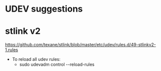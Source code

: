 
# UDEV suggestions

# stlink v2
https://github.com/texane/stlink/blob/master/etc/udev/rules.d/49-stlinkv2-1.rules

* To reload all udev rules:
    * sudo udevadm control --reload-rules
